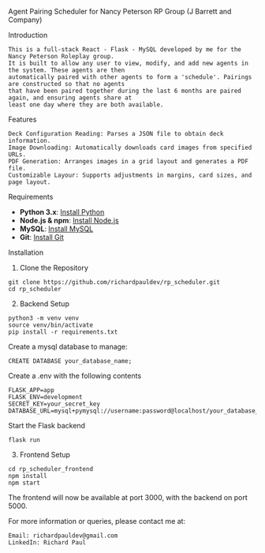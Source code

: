 Agent Pairing Scheduler for Nancy Peterson RP Group (J Barrett and Company)

Introduction

    This is a full-stack React - Flask - MySQL developed by me for the Nancy Peterson Roleplay group. 
    It is built to allow any user to view, modify, and add new agents in the system. These agents are then 
    automatically paired with other agents to form a 'schedule'. Pairings are constructed so that no agents
    that have been paired together during the last 6 months are paired again, and ensuring agents share at
    least one day where they are both available.

Features

    Deck Configuration Reading: Parses a JSON file to obtain deck information.
    Image Downloading: Automatically downloads card images from specified URLs.
    PDF Generation: Arranges images in a grid layout and generates a PDF file.
    Customizable Layour: Supports adjustments in margins, card sizes, and page layout.

Requirements

  - **Python 3.x**: [Install Python](https://www.python.org/downloads/)
  - **Node.js & npm**: [Install Node.js](https://nodejs.org/en/download/)
  - **MySQL**: [Install MySQL](https://dev.mysql.com/downloads/installer/)
  - **Git**: [Install Git](https://git-scm.com/)

Installation

  1. Clone the Repository

    git clone https://github.com/richardpauldev/rp_scheduler.git
    cd rp_scheduler
    

  2. Backend Setup

    python3 -m venv venv
    source venv/bin/activate
    pip install -r requirements.txt

  Create a mysql database to manage:
  
    CREATE DATABASE your_database_name;
    
  Create a .env with the following contents
  
    FLASK_APP=app
    FLASK_ENV=development
    SECRET_KEY=your_secret_key
    DATABASE_URL=mysql+pymysql://username:password@localhost/your_database_name

  Start the Flask backend
  
    flask run

  3. Frontend Setup

    cd rp_scheduler_frontend
    npm install
    npm start

  The frontend will now be available at port 3000, with the backend on port 5000. 


For more information or queries, please contact me at:

    Email: richardpauldev@gmail.com
    LinkedIn: Richard Paul
